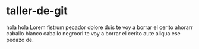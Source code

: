 # taller-de-git

hola hola
Lorem fistrum pecador dolore duis te voy a borrar el cerito ahorarr caballo blanco caballo negroorl te voy a borrar el cerito aute aliqua ese pedazo de. 
